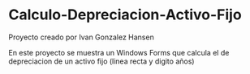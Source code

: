 # Calculo-Depreciacion-Activo-Fijo
Proyecto creado por Ivan Gonzalez Hansen

En este proyecto se muestra un Windows Forms que calcula el de depreciacion de un activo fijo (linea recta y digito años)
